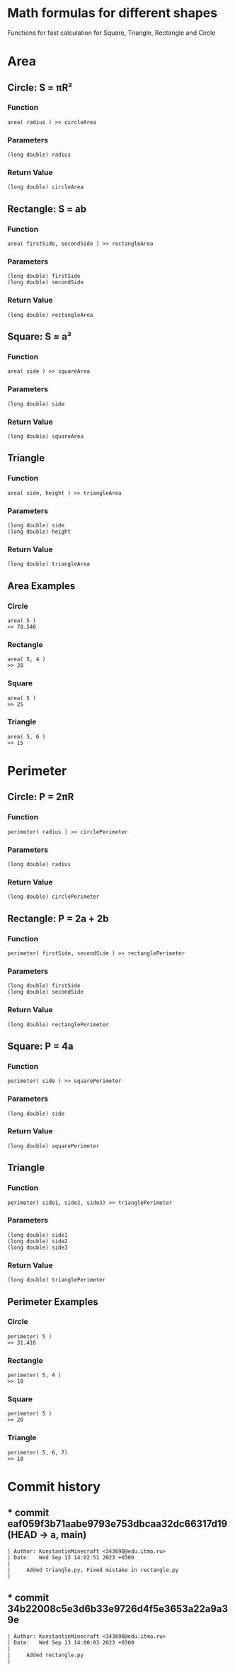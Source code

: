 # Math formulas for different shapes
Functions for fast calculation for Square, Triangle, Rectangle and Circle


# Area


## Circle: S = πR²

### Function
	area( radius ) >> circleArea
	
### Parameters
	(long double) radius
	
### Return Value
	(long double) circleArea


## Rectangle: S = ab

### Function
	area( firstSide, secondSide ) >> rectangleArea
	
### Parameters
	(long double) firstSide
	(long double) secondSide
	
### Return Value
	(long double) rectangleArea


## Square: S = a²

### Function
	area( side ) >> squareArea

### Parameters
	(long double) side

### Return Value
	(long double) squareArea
	
## Triangle

### Function
	area( side, height ) >> triangleArea

### Parameters
	(long double) side
	(long double) height

### Return Value
	(long double) triangleArea
	
## Area Examples

### Circle
	area( 5 )
	>> 78.540

### Rectangle
	area( 5, 4 )
	>> 20

### Square
	area( 5 )
	>> 25

### Triangle
	area( 5, 6 )
	>> 15

# Perimeter


## Circle: P = 2πR

### Function
	perimeter( radius ) >> circlePerimeter

### Parameters
	(long double) radius

### Return Value
	(long double) circlePerimeter


## Rectangle: P = 2a + 2b

### Function
	perimeter( firstSide, secondSide ) >> rectanglePerimeter

### Parameters
	(long double) firstSide
	(long double) secondSide

### Return Value
	(long double) rectanglePerimeter

## Square: P = 4a

### Function
	perimeter( side ) >> squarePerimeter

### Parameters
	(long double) side

### Return Value
	(long double) squarePerimeter
	
## Triangle

### Function
	perimeter( side1, side2, side3) >> trianglePerimeter

### Parameters
	(long double) side1
	(long double) side2
	(long double) side3

### Return Value
	(long double) trianglePerimeter

## Perimeter Examples

### Circle
	perimeter( 5 )
	>> 31.416

### Rectangle
	perimeter( 5, 4 )
	>> 18

### Square
	perimeter( 5 )
	>> 20

### Triangle
	perimeter( 5, 6, 7)
	>> 18

# Commit history

## * commit eaf059f3b71aabe9793e753dbcaa32dc66317d19 (HEAD -> a, main)
	| Author: KonstantinMinecraft <343690@edu.itmo.ru>
	| Date:   Wed Sep 13 14:02:51 2023 +0300
	|
	|     Added triangle.py, Fixed mistake in rectangle.py
	|
## * commit 34b22008c5e3d6b33e9726d4f5e3653a22a9a39e
	| Author: KonstantinMinecraft <343690@edu.itmo.ru>
	| Date:   Wed Sep 13 14:00:03 2023 +0300
	|
	|     Added rectangle.py
	|
